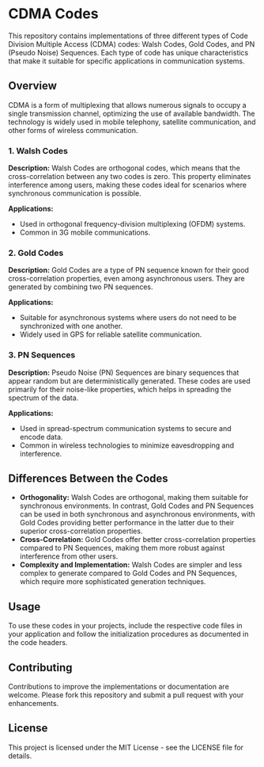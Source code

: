 # CDMA Codes

This repository contains implementations of three different types of Code Division Multiple Access (CDMA) codes: Walsh Codes, Gold Codes, and PN (Pseudo Noise) Sequences. Each type of code has unique characteristics that make it suitable for specific applications in communication systems.

## Overview

CDMA is a form of multiplexing that allows numerous signals to occupy a single transmission channel, optimizing the use of available bandwidth. The technology is widely used in mobile telephony, satellite communication, and other forms of wireless communication.

### 1. Walsh Codes

**Description:**
Walsh Codes are orthogonal codes, which means that the cross-correlation between any two codes is zero. This property eliminates interference among users, making these codes ideal for scenarios where synchronous communication is possible.

**Applications:**
- Used in orthogonal frequency-division multiplexing (OFDM) systems.
- Common in 3G mobile communications.

### 2. Gold Codes

**Description:**
Gold Codes are a type of PN sequence known for their good cross-correlation properties, even among asynchronous users. They are generated by combining two PN sequences.

**Applications:**
- Suitable for asynchronous systems where users do not need to be synchronized with one another.
- Widely used in GPS for reliable satellite communication.

### 3. PN Sequences

**Description:**
Pseudo Noise (PN) Sequences are binary sequences that appear random but are deterministically generated. These codes are used primarily for their noise-like properties, which helps in spreading the spectrum of the data.

**Applications:**
- Used in spread-spectrum communication systems to secure and encode data.
- Common in wireless technologies to minimize eavesdropping and interference.

## Differences Between the Codes

- **Orthogonality:** Walsh Codes are orthogonal, making them suitable for synchronous environments. In contrast, Gold Codes and PN Sequences can be used in both synchronous and asynchronous environments, with Gold Codes providing better performance in the latter due to their superior cross-correlation properties.
- **Cross-Correlation:** Gold Codes offer better cross-correlation properties compared to PN Sequences, making them more robust against interference from other users.
- **Complexity and Implementation:** Walsh Codes are simpler and less complex to generate compared to Gold Codes and PN Sequences, which require more sophisticated generation techniques.

## Usage

To use these codes in your projects, include the respective code files in your application and follow the initialization procedures as documented in the code headers.

## Contributing

Contributions to improve the implementations or documentation are welcome. Please fork this repository and submit a pull request with your enhancements.

## License

This project is licensed under the MIT License - see the LICENSE file for details.
